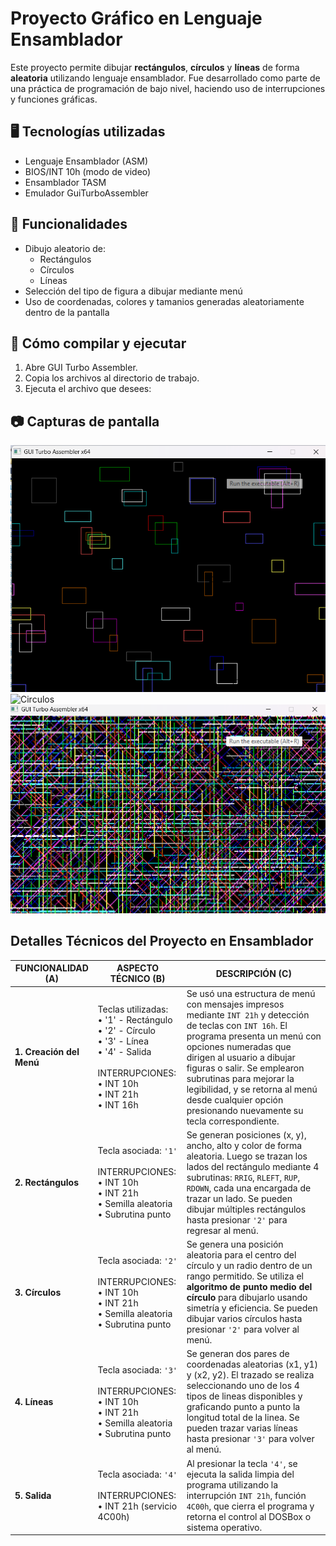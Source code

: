 # Proyecto Gráfico en Lenguaje Ensamblador

Este proyecto permite dibujar **rectángulos**, **círculos** y **líneas** de forma **aleatoria** utilizando lenguaje ensamblador. Fue desarrollado como parte de una práctica de programación de bajo nivel, haciendo uso de interrupciones y funciones gráficas.

## 🖥️ Tecnologías utilizadas

- Lenguaje Ensamblador (ASM)
- BIOS/INT 10h (modo de video)
- Ensamblador TASM 
- Emulador GuiTurboAssembler

## 🚀 Funcionalidades

- Dibujo aleatorio de:
  - Rectángulos
  - Círculos
  - Líneas
- Selección del tipo de figura a dibujar mediante menú
- Uso de coordenadas, colores y tamanios generadas aleatoriamente dentro de la pantalla


## 🔧 Cómo compilar y ejecutar

1. Abre GUI Turbo Assembler.
2. Copia los archivos al directorio de trabajo.
3. Ejecuta el archivo que desees:


## 📷 Capturas de pantalla

![Rectangulos](img/rectangulos.png)
![Circulos](img/circulos.png)
![Lineas](img/lineas.png)


## Detalles Técnicos del Proyecto en Ensamblador

| FUNCIONALIDAD (A) | ASPECTO TÉCNICO (B) | DESCRIPCIÓN (C) |
|-------------------|---------------------|------------------|
| **1. Creación del Menú** | Teclas utilizadas:<br>• '1' - Rectángulo<br>• '2' - Círculo<br>• '3' - Línea<br>• '4' - Salida<br><br>INTERRUPCIONES:<br>• INT 10h<br>• INT 21h<br>• INT 16h | Se usó una estructura de menú con mensajes impresos mediante `INT 21h` y detección de teclas con `INT 16h`. El programa presenta un menú con opciones numeradas que dirigen al usuario a dibujar figuras o salir. Se emplearon subrutinas para mejorar la legibilidad, y se retorna al menú desde cualquier opción presionando nuevamente su tecla correspondiente. |
| **2. Rectángulos** | Tecla asociada: `'1'`<br><br>INTERRUPCIONES:<br>• INT 10h<br>• INT 21h<br>• Semilla aleatoria<br>• Subrutina punto | Se generan posiciones (x, y), ancho, alto y color de forma aleatoria. Luego se trazan los lados del rectángulo mediante 4 subrutinas: `RRIG`, `RLEFT`, `RUP`, `RDOWN`, cada una encargada de trazar un lado. Se pueden dibujar múltiples rectángulos hasta presionar `'2'` para regresar al menú. |
| **3. Círculos** | Tecla asociada: `'2'`<br><br>INTERRUPCIONES:<br>• INT 10h<br>• INT 21h<br>• Semilla aleatoria<br>• Subrutina punto | Se genera una posición aleatoria para el centro del círculo y un radio dentro de un rango permitido. Se utiliza el **algoritmo de punto medio del círculo** para dibujarlo usando simetría y eficiencia. Se pueden dibujar varios círculos hasta presionar `'2'` para volver al menú. |
| **4. Líneas** | Tecla asociada: `'3'`<br><br>INTERRUPCIONES:<br>• INT 10h<br>• INT 21h<br>• Semilla aleatoria<br>• Subrutina punto | Se generan dos pares de coordenadas aleatorias (x1, y1) y (x2, y2). El trazado se realiza seleccionando uno de los 4 tipos de lineas disponibles y graficando punto a punto la longitud total de la linea. Se pueden trazar varias líneas hasta presionar `'3'` para volver al menú. |
| **5. Salida** | Tecla asociada: `'4'`<br><br>INTERRUPCIONES:<br>• INT 21h (servicio 4C00h) | Al presionar la tecla `'4'`, se ejecuta la salida limpia del programa utilizando la interrupción `INT 21h`, función `4C00h`, que cierra el programa y retorna el control al DOSBox o sistema operativo. |



